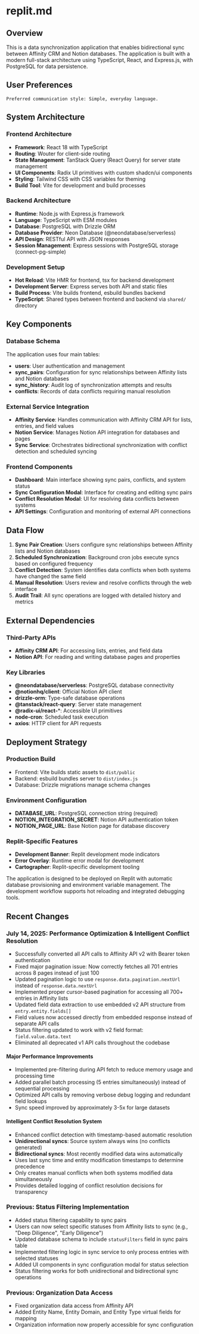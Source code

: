 # replit.md

## Overview

This is a data synchronization application that enables bidirectional sync between Affinity CRM and Notion databases. The application is built with a modern full-stack architecture using TypeScript, React, and Express.js, with PostgreSQL for data persistence.

## User Preferences

```
Preferred communication style: Simple, everyday language.
```

## System Architecture

### Frontend Architecture
- **Framework**: React 18 with TypeScript
- **Routing**: Wouter for client-side routing
- **State Management**: TanStack Query (React Query) for server state management
- **UI Components**: Radix UI primitives with custom shadcn/ui components
- **Styling**: Tailwind CSS with CSS variables for theming
- **Build Tool**: Vite for development and build processes

### Backend Architecture
- **Runtime**: Node.js with Express.js framework
- **Language**: TypeScript with ESM modules
- **Database**: PostgreSQL with Drizzle ORM
- **Database Provider**: Neon Database (@neondatabase/serverless)
- **API Design**: RESTful API with JSON responses
- **Session Management**: Express sessions with PostgreSQL storage (connect-pg-simple)

### Development Setup
- **Hot Reload**: Vite HMR for frontend, tsx for backend development
- **Development Server**: Express serves both API and static files
- **Build Process**: Vite builds frontend, esbuild bundles backend
- **TypeScript**: Shared types between frontend and backend via `shared/` directory

## Key Components

### Database Schema
The application uses four main tables:
- **users**: User authentication and management
- **sync_pairs**: Configuration for sync relationships between Affinity lists and Notion databases
- **sync_history**: Audit log of synchronization attempts and results
- **conflicts**: Records of data conflicts requiring manual resolution

### External Service Integration
- **Affinity Service**: Handles communication with Affinity CRM API for lists, entries, and field values
- **Notion Service**: Manages Notion API integration for databases and pages
- **Sync Service**: Orchestrates bidirectional synchronization with conflict detection and scheduled syncing

### Frontend Components
- **Dashboard**: Main interface showing sync pairs, conflicts, and system status
- **Sync Configuration Modal**: Interface for creating and editing sync pairs
- **Conflict Resolution Modal**: UI for resolving data conflicts between systems
- **API Settings**: Configuration and monitoring of external API connections

## Data Flow

1. **Sync Pair Creation**: Users configure sync relationships between Affinity lists and Notion databases
2. **Scheduled Synchronization**: Background cron jobs execute syncs based on configured frequency
3. **Conflict Detection**: System identifies data conflicts when both systems have changed the same field
4. **Manual Resolution**: Users review and resolve conflicts through the web interface
5. **Audit Trail**: All sync operations are logged with detailed history and metrics

## External Dependencies

### Third-Party APIs
- **Affinity CRM API**: For accessing lists, entries, and field data
- **Notion API**: For reading and writing database pages and properties

### Key Libraries
- **@neondatabase/serverless**: PostgreSQL database connectivity
- **@notionhq/client**: Official Notion API client
- **drizzle-orm**: Type-safe database operations
- **@tanstack/react-query**: Server state management
- **@radix-ui/react-***: Accessible UI primitives
- **node-cron**: Scheduled task execution
- **axios**: HTTP client for API requests

## Deployment Strategy

### Production Build
- Frontend: Vite builds static assets to `dist/public`
- Backend: esbuild bundles server to `dist/index.js`
- Database: Drizzle migrations manage schema changes

### Environment Configuration
- **DATABASE_URL**: PostgreSQL connection string (required)
- **NOTION_INTEGRATION_SECRET**: Notion API authentication token
- **NOTION_PAGE_URL**: Base Notion page for database discovery

### Replit-Specific Features
- **Development Banner**: Replit development mode indicators
- **Error Overlay**: Runtime error modal for development
- **Cartographer**: Replit-specific development tooling

The application is designed to be deployed on Replit with automatic database provisioning and environment variable management. The development workflow supports hot reloading and integrated debugging tools.

## Recent Changes

### July 14, 2025: Performance Optimization & Intelligent Conflict Resolution
- Successfully converted all API calls to Affinity API v2 with Bearer token authentication
- Fixed major pagination issue: Now correctly fetches all 701 entries across 8 pages instead of just 100
- Updated pagination logic to use `response.data.pagination.nextUrl` instead of `response.data.nextUrl`
- Implemented proper cursor-based pagination for accessing all 700+ entries in Affinity lists
- Updated field data extraction to use embedded v2 API structure from `entry.entity.fields[]`
- Field values now accessed directly from embedded response instead of separate API calls
- Status filtering updated to work with v2 field format: `field.value.data.text`
- Eliminated all deprecated v1 API calls throughout the codebase

#### Major Performance Improvements
- Implemented pre-filtering during API fetch to reduce memory usage and processing time
- Added parallel batch processing (5 entries simultaneously) instead of sequential processing  
- Optimized API calls by removing verbose debug logging and redundant field lookups
- Sync speed improved by approximately 3-5x for large datasets

#### Intelligent Conflict Resolution System
- Enhanced conflict detection with timestamp-based automatic resolution
- **Unidirectional syncs**: Source system always wins (no conflicts generated)
- **Bidirectional syncs**: Most recently modified data wins automatically
- Uses last sync time and entity modification timestamps to determine precedence
- Only creates manual conflicts when both systems modified data simultaneously
- Provides detailed logging of conflict resolution decisions for transparency

### Previous: Status Filtering Implementation
- Added status filtering capability to sync pairs
- Users can now select specific statuses from Affinity lists to sync (e.g., "Deep Diligence", "Early Diligence")
- Updated database schema to include `statusFilters` field in sync pairs table
- Implemented filtering logic in sync service to only process entries with selected statuses
- Added UI components in sync configuration modal for status selection
- Status filtering works for both unidirectional and bidirectional sync operations

### Previous: Organization Data Access
- Fixed organization data access from Affinity API
- Added Entity Name, Entity Domain, and Entity Type virtual fields for mapping
- Organization information now properly accessible for sync configuration